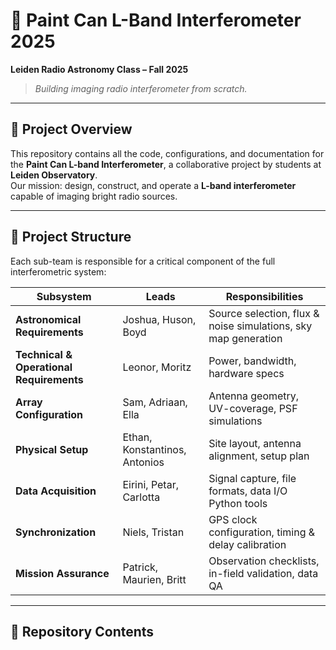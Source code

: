 # 🎯 Paint Can L-Band Interferometer 2025

**Leiden Radio Astronomy Class – Fall 2025**

> *Building imaging radio interferometer from scratch.*

---

## 📡 Project Overview

This repository contains all the code, configurations, and documentation for the **Paint Can L-band Interferometer**, a collaborative project by students at **Leiden Observatory**.  
Our mission: design, construct, and operate a **L-band interferometer** capable of imaging bright radio sources.

---

## 🧩 Project Structure

Each sub-team is responsible for a critical component of the full interferometric system:

| Subsystem | Leads | Responsibilities |
|------------|--------|------------------|
| **Astronomical Requirements** | Joshua, Huson, Boyd | Source selection, flux & noise simulations, sky map generation |
| **Technical & Operational Requirements** | Leonor, Moritz | Power, bandwidth, hardware specs |
| **Array Configuration** | Sam, Adriaan, Ella | Antenna geometry, UV-coverage, PSF simulations |
| **Physical Setup** | Ethan, Konstantinos, Antonios | Site layout, antenna alignment, setup plan |
| **Data Acquisition** | Eirini, Petar, Carlotta | Signal capture, file formats, data I/O Python tools |
| **Synchronization** | Niels, Tristan | GPS clock configuration, timing & delay calibration |
| **Mission Assurance** | Patrick, Maurien, Britt | Observation checklists, in-field validation, data QA |

---

## 🧠 Repository Contents